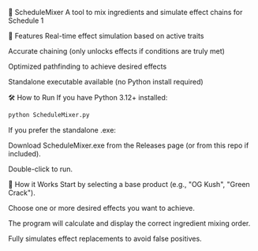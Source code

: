 📜 ScheduleMixer
A tool to mix ingredients and simulate effect chains for Schedule 1



🚀 Features
Real-time effect simulation based on active traits

Accurate chaining (only unlocks effects if conditions are truly met)

Optimized pathfinding to achieve desired effects

Standalone executable available (no Python install required)



🛠 How to Run
If you have Python 3.12+ installed:

```bash
python ScheduleMixer.py
```

If you prefer the standalone .exe:

Download ScheduleMixer.exe from the Releases page (or from this repo if included).

Double-click to run.



🎯 How it Works
Start by selecting a base product (e.g., "OG Kush", "Green Crack").

Choose one or more desired effects you want to achieve.

The program will calculate and display the correct ingredient mixing order.

Fully simulates effect replacements to avoid false positives.


